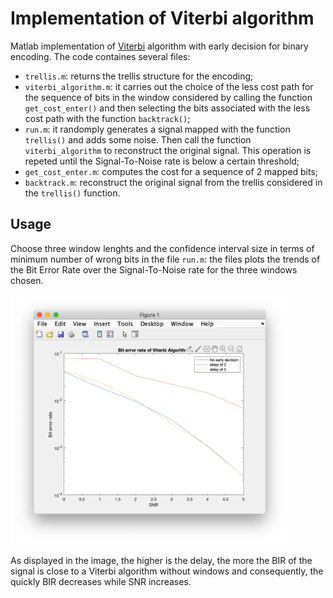 # Implementation of Viterbi algorithm
Matlab implementation of <a href="https://en.wikipedia.org/wiki/Viterbi_algorithm">Viterbi</a> algorithm with early decision for binary encoding.
The code containes several files:
- `trellis.m`: returns the trellis structure for the encoding;
- `viterbi_algorithm.m`: it carries out the choice of the less cost path for the sequence of bits in the window considered by calling the function `get_cost_enter()` and then selecting the bits associated with the less cost path with the function `backtrack()`;
- `run.m`: it randomply generates a signal mapped with the function `trellis()`  and adds some noise. Then call the function `viterbi_algorithm` to reconstruct the original signal. This operation is repeted until the Signal-To-Noise rate is below a certain threshold;
- `get_cost_enter.m`: computes the cost for a sequence of 2 mapped bits;
- `backtrack.m`: reconstruct the original signal from the trellis considered in the `trellis()` function.


## Usage
Choose three window lenghts and the confidence interval size in terms of minimum number of wrong bits in the file `run.m`: the files plots the trends of the Bit Error Rate over the Signal-To-Noise rate for the three windows chosen.

<img src="https://raw.githubusercontent.com/irenebenedetto/viterbi-algorithm/master/imgs/output.png" height="400px">

As displayed in the image, the higher is the delay, the more the BIR of the signal is close to a Viterbi algorithm without windows and consequently, the quickly BIR decreases while SNR increases.
